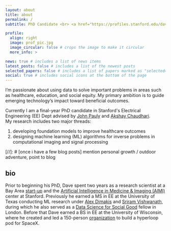 ```yaml
---
layout: about
title: about
permalink: /
subtitle: PhD Candidate <br> <a href="https://profiles.stanford.edu/dave-van-veen/">Stanford University</a> 

profile:
  align: right
  image: prof_pic.jpg
  image_circular: false # crops the image to make it circular
  more_info: >

news: true # includes a list of news items
latest_posts: false # includes a list of the newest posts
selected_papers: false # includes a list of papers marked as "selected={true}"
social: true # includes social icons at the bottom of the page
---
```


I’m passionate about using data to solve important problems in areas such as healthcare, education, and social equity. My primary ambition is to guide emerging technology’s impact toward beneficial outcomes.

Currently I am a final-year PhD candidate in Stanford's Electrical Engineering (EE) Dept advised by <a href="https://web.stanford.edu/~pauly/">John Pauly</a> and <a href="https://profiles.stanford.edu/akshay-chaudhari">Akshay Chaudhari</a>.<br>
My research includes two major threads:
1. developing foundation models to improve healthcare outcomes 
2. designing machine learning (ML) algorithms for inverse problems in computational imaging and signal processing

[//]: # [once i have a few blog posts] mention personal growth / outdoor adventure, point to blog

## bio
Prior to beginning his PhD, Dave spent two years as a research scientist at a Bay Area <a href="https://subtlemedical.com/">start-up</a> and the <a href="https://aimi.stanford.edu/">Artificial Intelligence in Medicine & Imaging (AIMI)</a> center at Stanford.
Previously he earned a MS in EE at the University of Texas conducting ML research under <a href="https://users.ece.utexas.edu/~dimakis/">Alex Dimakis</a>
and <a href="http://sriram.utlinc.org/#/">Sriram Vishwanath</a>, during which he also served as a <a href="https://www.datascienceforsocialgood.org/">Data Science for Social Good</a> fellow in London.
Before that Dave earned a BS in EE at the University of Wisconsin, where he created and led a 150-person <a href="https://universityresearchpark.org/badgerloops-run-for-hyperloop-glory-captures-the-attention-of-elon-musk/">organization</a> to build a hyperloop pod for SpaceX.
<br>
